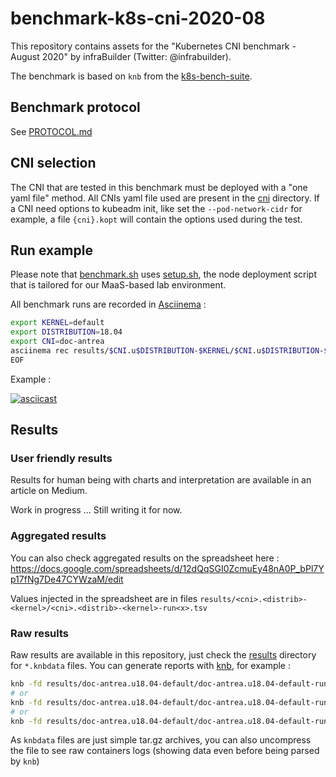 # benchmark-k8s-cni-2020-08

This repository contains assets for the "Kubernetes CNI benchmark - August 2020" by infraBuilder (Twitter: @infrabuilder).

The benchmark is based on `knb` from the [k8s-bench-suite](https://github.com/InfraBuilder/k8s-bench-suite).

## Benchmark protocol

See [PROTOCOL.md](PROTOCOL.md)

## CNI selection

The CNI that are tested in this benchmark must be deployed with a "one yaml file" method. All CNIs yaml file used are present in the [cni](cni) directory. If a CNI need options to kubeadm init, like set the `--pod-network-cidr` for example, a file `{cni}.kopt` will contain the options used during the test.

## Run example

Please note that [benchmark.sh](benchmark.sh) uses [setup.sh](setup.sh), the node deployment script that is tailored for our MaaS-based lab environment. 

All benchmark runs are recorded in [Asciinema](https://asciinema.org/) :

```bash
export KERNEL=default
export DISTRIBUTION=18.04
export CNI=doc-antrea
asciinema rec results/$CNI.u$DISTRIBUTION-$KERNEL/$CNI.u$DISTRIBUTION-$KERNEL.cast -i 3 -c "./benchmark.sh"
EOF
```

Example :

[![asciicast](https://asciinema.org/a/NXrptSXsjqEeYQn4Hg1R7gb5O.png)](https://asciinema.org/a/NXrptSXsjqEeYQn4Hg1R7gb5O)

## Results 

### User friendly results 

Results for human being with charts and interpretation are available in an article on Medium. 

Work in progress ... Still writing it for now.

### Aggregated results

You can also check aggregated results on the spreadsheet here :
https://docs.google.com/spreadsheets/d/12dQqSGI0ZcmuEy48nA0P_bPl7Yp17fNg7De47CYWzaM/edit

Values injected in the spreadsheet are in files `results/<cni>.<distrib>-<kernel>/<cni>.<distrib>-<kernel>-run<x>.tsv`

### Raw results

Raw results are available in this repository, just check the [results](results) directory for `*.knbdata` files. 
You can generate reports with [knb](https://github.com/InfraBuilder/k8s-bench-suite), for example :

```bash
knb -fd results/doc-antrea.u18.04-default/doc-antrea.u18.04-default-run1.knbdata -o text
# or
knb -fd results/doc-antrea.u18.04-default/doc-antrea.u18.04-default-run1.knbdata -o json
# or
knb -fd results/doc-antrea.u18.04-default/doc-antrea.u18.04-default-run1.knbdata -o yaml
```

As `knbdata` files are just simple tar.gz archives, you can also uncompress the file to see raw containers logs (showing data even before being parsed by `knb`)
